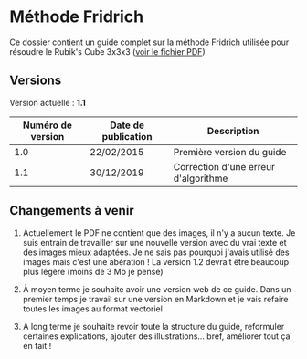 # Méthode Fridrich

Ce dossier contient un guide complet sur la méthode Fridrich utilisée pour résoudre le Rubik's Cube 3x3x3 ([voir le fichier PDF](Méthode_Fridrich.pdf))

## Versions

Version actuelle : **1.1**

| Numéro de version | Date de publication | Description |
| ----------------- | ------------------- | ----------- |
| 1.0 | 22/02/2015 | Première version du guide |
| 1.1 | 30/12/2019 | Correction d'une erreur d'algorithme |

## Changements à venir

1. Actuellement le PDF ne contient que des images, il n'y a aucun texte. Je suis entrain de travailler sur une nouvelle version avec du vrai texte et des images mieux adaptées. Je ne sais pas pourquoi j'avais utilisé des images mais c'est une abération ! La version 1.2 devrait être beaucoup plus légère (moins de 3 Mo je pense)

2. À moyen terme je souhaite avoir une version web de ce guide. Dans un premier temps je travail sur une version en Markdown et je vais refaire toutes les images au format vectoriel

3. À long terme je souhaite revoir toute la structure du guide, reformuler certaines explications, ajouter des illustrations... bref, améliorer tout ça en fait !
